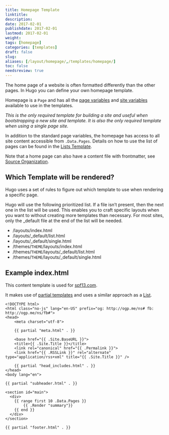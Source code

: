 ```yaml
---
title: Homepage Template
linktitle:
description:
date: 2017-02-01
publishdate: 2017-02-01
lastmod: 2017-02-01
weight:
tags: [homepage]
categories: [templates]
draft: false
slug:
aliases: [/layout/homepage/,/templates/homepage/]
toc: false
needsreview: true
---
```


The home page of a website is often formatted differently than the other pages. In Hugo you can define your own homepage template.

Homepage is a `Page` and has all the [page variables](/templates/variables/) and [site variables](/templates/variables/) available to use in the templates.

*This is the only required template for building a site and useful when bootstrapping a new site and template. It is also the only required template when using a single page site.*

In addition to the standard page variables, the homepage has access to all site content accessible from `.Data.Pages`. Details on how to use the list of pages can be found in the [Lists Template](/templates/list/).

Note that a home page can also have a content file with frontmatter,  see [Source Organization](/overview/source-directory/).

## Which Template will be rendered?

Hugo uses a set of rules to figure out which template to use when rendering a specific page.

Hugo will use the following prioritized list. If a file isn’t present, then the next one in the list will be used. This enables you to craft specific layouts when you want to without creating more templates than necessary. For most sites, only the \_default file at the end of
the list will be needed.

* /layouts/index.html
* /layouts/\_default/list.html
* /layouts/\_default/single.html
* /themes/`THEME`/layouts/index.html
* /themes/`THEME`/layouts/\_default/list.html
* /themes/`THEME`/layouts/\_default/single.html

## Example index.html
This content template is used for [spf13.com](http://spf13.com/).

It makes use of [partial templates](/templates/partials/) and uses a similar approach as a [List](/templates/list/).

    <!DOCTYPE html>
    <html class="no-js" lang="en-US" prefix="og: http://ogp.me/ns# fb: http://ogp.me/ns/fb#">
    <head>
        <meta charset="utf-8">

        {{ partial "meta.html" . }}

        <base href="{{ .Site.BaseURL }}">
        <title>{{ .Site.Title }}</title>
        <link rel="canonical" href="{{ .Permalink }}">
        <link href="{{ .RSSLink }}" rel="alternate" type="application/rss+xml" title="{{ .Site.Title }}" />

        {{ partial "head_includes.html" . }}
    </head>
    <body lang="en">

    {{ partial "subheader.html" . }}

    <section id="main">
      <div>
        {{ range first 10 .Data.Pages }}
            {{ .Render "summary"}}
        {{ end }}
      </div>
    </section>

    {{ partial "footer.html" . }}